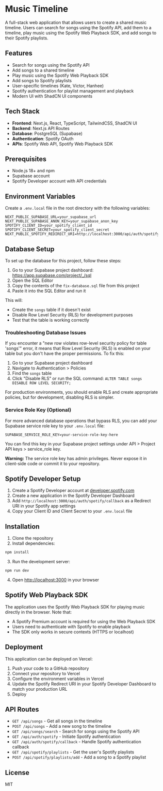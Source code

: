 # Music Timeline

A full-stack web application that allows users to create a shared music timeline. Users can search for songs using the Spotify API, add them to a timeline, play music using the Spotify Web Playback SDK, and add songs to their Spotify playlists.

## Features

- Search for songs using the Spotify API
- Add songs to a shared timeline
- Play music using the Spotify Web Playback SDK
- Add songs to Spotify playlists
- User-specific timelines (Kate, Victor, Hanhee)
- Spotify authentication for playlist management and playback
- Modern UI with ShadCN UI components

## Tech Stack

- **Frontend**: Next.js, React, TypeScript, TailwindCSS, ShadCN UI
- **Backend**: Next.js API Routes
- **Database**: PostgreSQL (Supabase)
- **Authentication**: Spotify OAuth
- **APIs**: Spotify Web API, Spotify Web Playback SDK

## Prerequisites

- Node.js 18+ and npm
- Supabase account
- Spotify Developer account with API credentials

## Environment Variables

Create a `.env.local` file in the root directory with the following variables:

```
NEXT_PUBLIC_SUPABASE_URL=your_supabase_url
NEXT_PUBLIC_SUPABASE_ANON_KEY=your_supabase_anon_key
SPOTIFY_CLIENT_ID=your_spotify_client_id
SPOTIFY_CLIENT_SECRET=your_spotify_client_secret
NEXT_PUBLIC_SPOTIFY_REDIRECT_URI=http://localhost:3000/api/auth/spotify/callback
```

## Database Setup

To set up the database for this project, follow these steps:

1. Go to your Supabase project dashboard: https://app.supabase.com/project/_/sql
2. Open the SQL Editor
3. Copy the contents of the `fix-database.sql` file from this project
4. Paste it into the SQL Editor and run it

This will:

- Create the `songs` table if it doesn't exist
- Disable Row Level Security (RLS) for development purposes
- Test that the table is working correctly

### Troubleshooting Database Issues

If you encounter a "new row violates row-level security policy for table 'songs'" error, it means that Row Level Security (RLS) is enabled on your table but you don't have the proper permissions. To fix this:

1. Go to your Supabase project dashboard
2. Navigate to Authentication > Policies
3. Find the `songs` table
4. Click "Disable RLS" or run the SQL command: `ALTER TABLE songs DISABLE ROW LEVEL SECURITY;`

For production environments, you should enable RLS and create appropriate policies, but for development, disabling RLS is simpler.

### Service Role Key (Optional)

For more advanced database operations that bypass RLS, you can add your Supabase service role key to your `.env.local` file:

```
SUPABASE_SERVICE_ROLE_KEY=your-service-role-key-here
```

You can find this key in your Supabase project settings under API > Project API keys > service_role key.

**Warning:** The service role key has admin privileges. Never expose it in client-side code or commit it to your repository.

## Spotify Developer Setup

1. Create a Spotify Developer account at [developer.spotify.com](https://developer.spotify.com/)
2. Create a new application in the Spotify Developer Dashboard
3. Add `http://localhost:3000/api/auth/spotify/callback` as a Redirect URI in your Spotify app settings
4. Copy your Client ID and Client Secret to your `.env.local` file

## Installation

1. Clone the repository
2. Install dependencies:

```bash
npm install
```

3. Run the development server:

```bash
npm run dev
```

4. Open [http://localhost:3000](http://localhost:3000) in your browser

## Spotify Web Playback SDK

The application uses the Spotify Web Playback SDK for playing music directly in the browser. Note that:

- A Spotify Premium account is required for using the Web Playback SDK
- Users need to authenticate with Spotify to enable playback
- The SDK only works in secure contexts (HTTPS or localhost)

## Deployment

This application can be deployed on Vercel:

1. Push your code to a GitHub repository
2. Connect your repository to Vercel
3. Configure the environment variables in Vercel
4. Update the Spotify Redirect URI in your Spotify Developer Dashboard to match your production URL
5. Deploy

## API Routes

- `GET /api/songs` - Get all songs in the timeline
- `POST /api/songs` - Add a new song to the timeline
- `GET /api/songs/search` - Search for songs using the Spotify API
- `GET /api/auth/spotify` - Initiate Spotify authentication
- `GET /api/auth/spotify/callback` - Handle Spotify authentication callback
- `GET /api/spotify/playlists` - Get the user's Spotify playlists
- `POST /api/spotify/playlists/add` - Add a song to a Spotify playlist

## License

MIT
